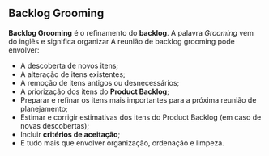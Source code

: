 Backlog Grooming
-----------------
**Backlog Grooming** é o refinamento do **backlog**. 
A palavra _Grooming_ vem do inglês e significa organizar 
A reunião de backlog grooming pode envolver: 
* A descoberta de novos itens; 
* A alteração de itens existentes; 
* A remoção de itens antigos ou desnecessários; 
* A priorização dos itens do **Product Backlog**; 
* Preparar e refinar os itens mais importantes para a próxima reunião de planejamento; 
* Estimar e corrigir estimativas dos itens do Product Backlog (em caso de novas descobertas); 
* Incluir **critérios de aceitação**; 
* E tudo mais que envolver organização, ordenação e limpeza.
